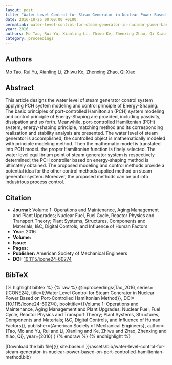 ```yaml
---
layout: post
title: "Water Level Control for Steam Generator in Nuclear Power Based on Port-Controlled Hamiltonian Method"
date: 2016-10-25 00:00:00 +0100
permalink: water-level-control-for-steam-generator-in-nuclear-power-based-on-port-controlled-hamiltonian-method
year: 2016
authors: Mo Tao, Rui Yu, Xianling Li, Zhiwu Ke, Zhenxing Zhao, Qi Xiao
category: proceedings
---
```

 
## Authors
[Mo Tao](authors/mo-tao), [Rui Yu](authors/rui-yu), [Xianling Li](authors/xianling-li), [Zhiwu Ke](authors/zhiwu-ke), [Zhenxing Zhao](authors/zhenxing-zhao), [Qi Xiao](authors/qi-xiao)
 
## Abstract
This article designs the water level of steam generator control system applying PCH system modeling and control principle of Energy-Shaping. The basic principles of port-controlled Hamiltonian (PCH) system modeling and control principle of Energy-Shaping are provided, including passivity, dissipation and so forth. Meanwhile, port-controlled Hamiltonian (PCH) system, energy-shaping principle, matching method and its corresponding realization and stability analysis are presented. The water level of steam generator is accomplished; the controlled object is mathematically modeled with principle modeling method. Then the mathematic model is translated into PCH model. the proper Hamiltonian function is finely selected. The water level equilibrium point of steam generator system is respectively determined; the PCH controller based on energy-shaping method is ultimately obtained. The proposed modeling and control methods provide a potential idea for the other control methods applied method on steam generator system. Moreover, the proposed methods can be put into industrious process control.
 
## Citation
- **Journal:** Volume 1: Operations and Maintenance, Aging Management and Plant Upgrades; Nuclear Fuel, Fuel Cycle, Reactor Physics and Transport Theory; Plant Systems, Structures, Components and Materials; I&amp;C, Digital Controls, and Influence of Human Factors
- **Year:** 2016
- **Volume:** 
- **Issue:** 
- **Pages:** 
- **Publisher:** American Society of Mechanical Engineers
- **DOI:** [10.1115/icone24-60274](https://doi.org/10.1115/icone24-60274)
 
## BibTeX
{% highlight bibtex %}
{% raw %}
@inproceedings{Tao_2016,
  series={ICONE24},
  title={{Water Level Control for Steam Generator in Nuclear Power Based on Port-Controlled Hamiltonian Method}},
  DOI={10.1115/icone24-60274},
  booktitle={{Volume 1: Operations and Maintenance, Aging Management and Plant Upgrades; Nuclear Fuel, Fuel Cycle, Reactor Physics and Transport Theory; Plant Systems, Structures, Components and Materials; I&amp;C, Digital Controls, and Influence of Human Factors}},
  publisher={American Society of Mechanical Engineers},
  author={Tao, Mo and Yu, Rui and Li, Xianling and Ke, Zhiwu and Zhao, Zhenxing and Xiao, Qi},
  year={2016}
}
{% endraw %}
{% endhighlight %}
 
[Download the bib file]({{ site.baseurl }}/assets/bib/water-level-control-for-steam-generator-in-nuclear-power-based-on-port-controlled-hamiltonian-method.bib)
 
